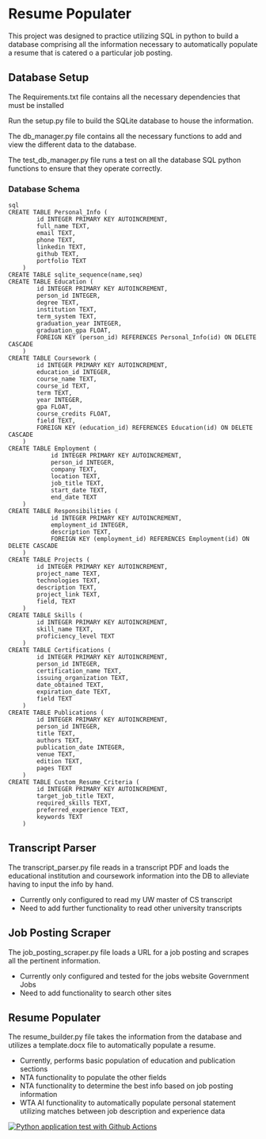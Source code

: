 # Resume Populater
This project was designed to practice utilizing SQL in python to build a database comprising all the information necessary to automatically populate a resume that is catered o a particular job posting.

## Database Setup
The Requirements.txt file contains all the necessary dependencies that must be installed

Run the setup.py file to build the SQLite database to house the information.

The db_manager.py file contains all the necessary functions to add and view the different data to the database. 

The test_db_manager.py file runs a test on all the database SQL python functions to ensure that they operate correctly.

### Database Schema
```
sql
CREATE TABLE Personal_Info (
        id INTEGER PRIMARY KEY AUTOINCREMENT,
        full_name TEXT,
        email TEXT,
        phone TEXT,
        linkedin TEXT,
        github TEXT,
        portfolio TEXT
    )
CREATE TABLE sqlite_sequence(name,seq)
CREATE TABLE Education (
        id INTEGER PRIMARY KEY AUTOINCREMENT,
        person_id INTEGER,
        degree TEXT,
        institution TEXT,
        term_system TEXT,
        graduation_year INTEGER,
        graduation_gpa FLOAT,
        FOREIGN KEY (person_id) REFERENCES Personal_Info(id) ON DELETE CASCADE
    )
CREATE TABLE Coursework (
        id INTEGER PRIMARY KEY AUTOINCREMENT,
        education_id INTEGER,
        course_name TEXT,
        course_id TEXT,
        term TEXT,
        year INTEGER,
        gpa FLOAT,
        course_credits FLOAT,
        field TEXT,
        FOREIGN KEY (education_id) REFERENCES Education(id) ON DELETE CASCADE
    )
CREATE TABLE Employment (
            id INTEGER PRIMARY KEY AUTOINCREMENT,
            person_id INTEGER,
            company TEXT,
            location TEXT,
            job_title TEXT,
            start_date TEXT,
            end_date TEXT
    )
CREATE TABLE Responsibilities (
            id INTEGER PRIMARY KEY AUTOINCREMENT,
            employment_id INTEGER,
            description TEXT,
            FOREIGN KEY (employment_id) REFERENCES Employment(id) ON DELETE CASCADE
    )
CREATE TABLE Projects (
        id INTEGER PRIMARY KEY AUTOINCREMENT,
        project_name TEXT,
        technologies TEXT,
        description TEXT,
        project_link TEXT,
        field, TEXT
    )
CREATE TABLE Skills (
        id INTEGER PRIMARY KEY AUTOINCREMENT,
        skill_name TEXT,
        proficiency_level TEXT
    )
CREATE TABLE Certifications (
        id INTEGER PRIMARY KEY AUTOINCREMENT,
        person_id INTEGER,
        certification_name TEXT,
        issuing_organization TEXT,
        date_obtained TEXT,
        expiration_date TEXT,
        field TEXT
    )
CREATE TABLE Publications (
        id INTEGER PRIMARY KEY AUTOINCREMENT,
        person_id INTEGER,
        title TEXT,
        authors TEXT,
        publication_date INTEGER,
        venue TEXT,
        edition TEXT,
        pages TEXT
    )
CREATE TABLE Custom_Resume_Criteria (
        id INTEGER PRIMARY KEY AUTOINCREMENT,
        target_job_title TEXT,
        required_skills TEXT,
        preferred_experience TEXT,
        keywords TEXT
    )
```

## Transcript Parser
The transcript_parser.py file reads in a transcript PDF and loads the educational institution and coursework information into the DB to alleviate having to input the info by hand.
 * Currently only configured to read my UW master of CS transcript
 * Need to add further functionality to read other university transcripts

## Job Posting Scraper
The job_posting_scraper.py file loads a URL for a job posting and scrapes all the pertinent information.
 * Currently only configured and tested for the jobs website Government Jobs
 * Need to add functionality to search other sites

## Resume Populater
The resume_builder.py file takes the information from the database and utilizes a template.docx file to automatically populate a resume.
 * Currently, performs basic population of education and publication sections
 * NTA functionality to populate the other fields
 * NTA functionality to determine the best info based on job posting information
 * WTA AI functionality to automatically populate personal statement utilizing matches between job description and experience data


[![Python application test with Github Actions](https://github.com/deanak1987/ResumePopulator/actions/workflows/makefile.yml/badge.svg)](https://github.com/deanak1987/ResumePopulator/actions/workflows/makefile.yml)
